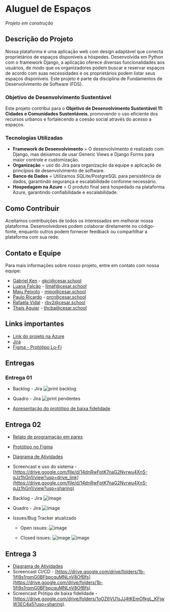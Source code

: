 # Aluguel de Espaços

*Projeto em construção*

## Descrição do Projeto

Nossa plataforma é uma aplicação web com design adaptável que conecta proprietários de espaços disponíveis a hóspedes. Desenvolvida em Python com o framework Django, a aplicação oferece diversas funcionalidades aos usuários, de modo que os organizadores podem buscar e reservar espaços de acordo com suas necessidades e os proprietários podem listar seus espaços disponíveis.
Este projeto é parte da disciplina de Fundamentos de Desenvolvimento de Software (FDS).

### Objetivo de Desenvolvimento Sustentável

Este projeto contribui para o **Objetivo de Desenvolvimento Sustentável 11: Cidades e Comunidades Sustentáveis**, promovendo o uso eficiente dos recursos urbanos e fortalecendo a coesão social através do acesso a espaços.

### Tecnologias Utilizadas

- **Framework de Desenvolvimento** = O desenvolvimento é realizado com Django, mas deixamos de usar Generic Views e Django Forms para maior controle e customização.
- **Organização** = uso do Jira para organização da equipe e aplicação de princípios de desenvolvimento de software.
- **Banco de Dados** = Utilizamos SQLite/PostgreSQL para persistência de dados, garantindo segurança e escalabilidade conforme necessário.
- **Hospedagem na Azure** = O produto final será hospedado na plataforma Azure, garantindo confiabilidade e escalabilidade.

## Como Contribuir

Aceitamos contribuições de todos os interessados em melhorar nossa plataforma. Desenvolvedores podem colaborar diretamente no código-fonte, enquanto outros podem fornecer feedback ou compartilhar a plataforma com sua rede.

## Contato e Equipe

Para mais informações sobre nosso projeto, entre em contato com nossa equipe:

- [Gabriel Ken](https://github.com/dekenner) - [gkci@cesar.school](mailto:gkci@cesar.school)
- [Luana Falcão](https://github.com/lua-mf) - [llmaf@cesar.school](mailto:llmaf@cesar.school)
- [Maju Peixoto](https://github.com/majupeixoto) - [mjpo@cesar.school](mailto:mjpo@cesar.school)
- [Paulo Ricardo](https://github.com/paulo-rago) - [prcr@cesar.school](mailto:prcr@cesar.school)
- [Rafaela Vidal](https://github.com/Rafabvidal) - [rbv2@cesar.school](mailto:rbv2@cesar.school)
- [Thaís Aguiar](https://github.com/aguiarth) - [thcba@cesar.school](mailto:thcba@cesar.school)

## Links importantes

- [Link do projeto na Azure](https://space4events.azurewebsites.net)
- [Jira](https://maju-peixoto.atlassian.net/jira/software/projects/SCRUM/boards/1)
- [Figma - Protótipo Lo-Fi](https://www.figma.com/file/6g9unwhO2bWTmB8S6fohp9/Protótipo-de-baixa---aluguel-de-espaços-parra-eventos?type=design&node-id=0-1&mode=design&t=f0NfWiHp1qN8510g-0)

## Entregas

### Entrega 01

- Backlog - Jira
![print backlog](https://github.com/majupeixoto/projeto-fds/assets/143026488/f632cefa-fbb1-4fbb-83da-835a36a4b273)

- Quadro - Jira
![print pendentes](https://github.com/majupeixoto/projeto-fds/assets/143026488/b9f25bfe-4e09-4def-b73e-47914578b2c5)

- [Apresentação do protótipo de baixa fidelidade](https://github.com/majupeixoto/projeto-fds/assets/143026488/168da132-1e74-42b1-bce8-006fa86edc23)

## Entrega 02

- [Relato de programação em pares](https://docs.google.com/document/d/1PcKfgogE4qWRXL9YISL22YJB1P-tKE4KTtRZ1IFrNqk/)
- [Protótipo no Figma](https://www.figma.com/file/6g9unwhO2bWTmB8S6fohp9/Protótipo-de-baixa---aluguel-de-espaços-parra-eventos?type=design&node-id=0-1&mode=design&t=f0NfWiHp1qN8510g-0)
- [Diagrama de Atividades](https://drive.google.com/drive/folders/1b-1jfi9s1rpmG0BFbpcquMNLnV8OfBfs)
  
- Screencast e uso do sistema - [https://drive.google.com/file/d/14dnRwFptK7naG2Nvrwu4XnS-qJz1hGn1/view?usp=drive_link](https://drive.google.com/file/d/14dnRwFptK7naG2Nvrwu4XnS-qJz1hGn1/view?usp=sharing)

- Backlog - Jira
  ![image](https://github.com/majupeixoto/Space4Events/assets/142419595/8002f3a6-2c4c-44d5-913c-6506b6373fac)


- Quadro - Jira
  ![image](https://github.com/majupeixoto/Space4Events/assets/142419595/c47f75cc-b61c-48db-982e-2ae7c889da1a)

- Issues/Bug Tracker atualizado
  - Open issues:
  ![image](https://github.com/majupeixoto/Space4Events/assets/142419595/0b30cb63-4941-42f5-abae-009fb9676e94)


  - Closed issues:
    ![image](https://github.com/majupeixoto/Space4Events/assets/142419595/06ff1259-a3f4-49b9-9215-68bc0b980abd)
    ![image](https://github.com/majupeixoto/Space4Events/assets/142419595/e6f0d3a1-3fec-403a-8dcf-c27cfaca5460)

## Entrega 3

- [Diagrama de Atividades](https://drive.google.com/file/d/1yCl4ty8RP9hbWDHTEt4LSok_hKZd1vpg/view?usp=drive_link)
- Screencast CI/CD - [https://drive.google.com/drive/folders/1b-1jfi9s1rpmG0BFbpcquMNLnV8OfBfs](https://drive.google.com/drive/folders/1b-1jfi9s1rpmG0BFbpcquMNLnV8OfBfs)
- Screencast Prótipo de baixa fidelidade - [https://drive.google.com/drive/folders/1oOZ6VU1sJJ4tKEmOfkgL_KFjwW3EC4a5?usp=sharing).
